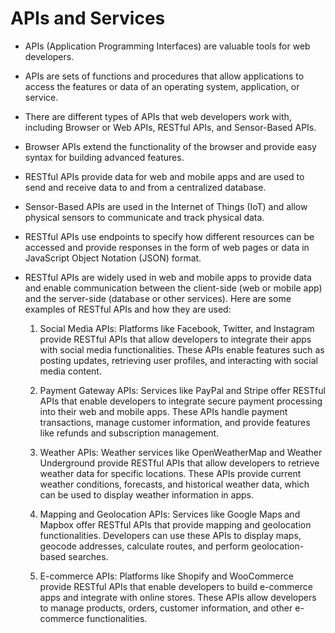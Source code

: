 # APIs and Services
* APIs (Application Programming Interfaces) are valuable tools for web developers.
* APIs are sets of functions and procedures that allow applications to access the features or data of an operating system, application, or service.
* There are different types of APIs that web developers work with, including Browser or Web APIs, RESTful APIs, and Sensor-Based APIs.
* Browser APIs extend the functionality of the browser and provide easy syntax for building advanced features.
* RESTful APIs provide data for web and mobile apps and are used to send and receive data to and from a centralized database.
* Sensor-Based APIs are used in the Internet of Things (IoT) and allow physical sensors to communicate and track physical data.
* RESTful APIs use endpoints to specify how different resources can be accessed and provide responses in the form of web pages or data in JavaScript Object Notation (JSON) format.
* RESTful APIs are widely used in web and mobile apps to provide data and enable communication between the client-side (web or mobile app) and the server-side (database or other services). Here are some examples of RESTful APIs and how they are used:

  1. Social Media APIs: Platforms like Facebook, Twitter, and Instagram provide RESTful APIs that allow developers to integrate their apps with social media functionalities. These APIs enable features such as posting updates, retrieving user profiles, and interacting with social media content.

  2. Payment Gateway APIs: Services like PayPal and Stripe offer RESTful APIs that enable developers to integrate secure payment processing into their web and mobile apps. These APIs handle payment transactions, manage customer information, and provide features like refunds and subscription management.

  3. Weather APIs: Weather services like OpenWeatherMap and Weather Underground provide RESTful APIs that allow developers to retrieve weather data for specific locations. These APIs provide current weather conditions, forecasts, and historical weather data, which can be used to display weather information in apps.

  4. Mapping and Geolocation APIs: Services like Google Maps and Mapbox offer RESTful APIs that provide mapping and geolocation functionalities. Developers can use these APIs to display maps, geocode addresses, calculate routes, and perform geolocation-based searches.

  5. E-commerce APIs: Platforms like Shopify and WooCommerce provide RESTful APIs that enable developers to build e-commerce apps and integrate with online stores. These APIs allow developers to manage products, orders, customer information, and other e-commerce functionalities.
